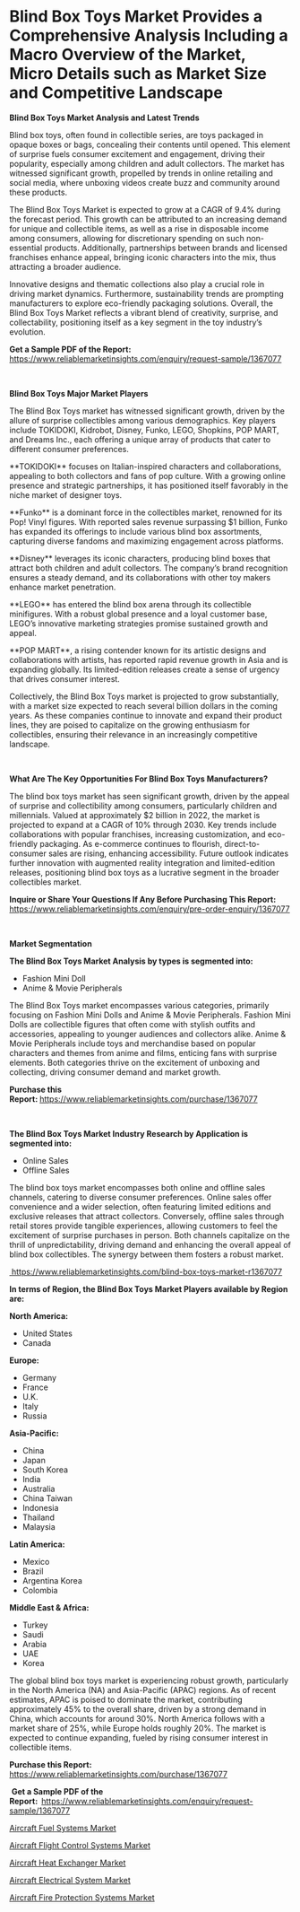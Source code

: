 <p><h1>Blind Box Toys Market Provides a Comprehensive Analysis Including a Macro Overview of the Market, Micro Details such as Market Size and Competitive Landscape</h1></p><p><strong>Blind Box Toys Market Analysis and Latest Trends</strong></p>
<p><p>Blind box toys, often found in collectible series, are toys packaged in opaque boxes or bags, concealing their contents until opened. This element of surprise fuels consumer excitement and engagement, driving their popularity, especially among children and adult collectors. The market has witnessed significant growth, propelled by trends in online retailing and social media, where unboxing videos create buzz and community around these products.</p><p>The Blind Box Toys Market is expected to grow at a CAGR of 9.4% during the forecast period. This growth can be attributed to an increasing demand for unique and collectible items, as well as a rise in disposable income among consumers, allowing for discretionary spending on such non-essential products. Additionally, partnerships between brands and licensed franchises enhance appeal, bringing iconic characters into the mix, thus attracting a broader audience.</p><p>Innovative designs and thematic collections also play a crucial role in driving market dynamics. Furthermore, sustainability trends are prompting manufacturers to explore eco-friendly packaging solutions. Overall, the Blind Box Toys Market reflects a vibrant blend of creativity, surprise, and collectability, positioning itself as a key segment in the toy industry’s evolution.</p></p>
<p><strong>Get a Sample PDF of the Report:&nbsp;</strong> <a href="https://www.reliablemarketinsights.com/enquiry/request-sample/1367077?utm_campaign=3544&utm_medium=2&utm_source=Github&utm_content=ia&utm_term=22032025&utm_id=blind-box-toys">https://www.reliablemarketinsights.com/enquiry/request-sample/1367077</a></p>
<p>&nbsp;</p>
<p><strong>Blind Box Toys Major Market Players</strong></p>
<p><p>The Blind Box Toys market has witnessed significant growth, driven by the allure of surprise collectibles among various demographics. Key players include TOKIDOKI, Kidrobot, Disney, Funko, LEGO, Shopkins, POP MART, and Dreams Inc., each offering a unique array of products that cater to different consumer preferences.</p><p>**TOKIDOKI** focuses on Italian-inspired characters and collaborations, appealing to both collectors and fans of pop culture. With a growing online presence and strategic partnerships, it has positioned itself favorably in the niche market of designer toys.</p><p>**Funko** is a dominant force in the collectibles market, renowned for its Pop! Vinyl figures. With reported sales revenue surpassing $1 billion, Funko has expanded its offerings to include various blind box assortments, capturing diverse fandoms and maximizing engagement across platforms.</p><p>**Disney** leverages its iconic characters, producing blind boxes that attract both children and adult collectors. The company’s brand recognition ensures a steady demand, and its collaborations with other toy makers enhance market penetration.</p><p>**LEGO** has entered the blind box arena through its collectible minifigures. With a robust global presence and a loyal customer base, LEGO’s innovative marketing strategies promise sustained growth and appeal.</p><p>**POP MART**, a rising contender known for its artistic designs and collaborations with artists, has reported rapid revenue growth in Asia and is expanding globally. Its limited-edition releases create a sense of urgency that drives consumer interest.</p><p>Collectively, the Blind Box Toys market is projected to grow substantially, with a market size expected to reach several billion dollars in the coming years. As these companies continue to innovate and expand their product lines, they are poised to capitalize on the growing enthusiasm for collectibles, ensuring their relevance in an increasingly competitive landscape.</p></p>
<p>&nbsp;</p>
<p><strong>What Are The Key Opportunities For Blind Box Toys Manufacturers?</strong></p>
<p><p>The blind box toys market has seen significant growth, driven by the appeal of surprise and collectibility among consumers, particularly children and millennials. Valued at approximately $2 billion in 2022, the market is projected to expand at a CAGR of 10% through 2030. Key trends include collaborations with popular franchises, increasing customization, and eco-friendly packaging. As e-commerce continues to flourish, direct-to-consumer sales are rising, enhancing accessibility. Future outlook indicates further innovation with augmented reality integration and limited-edition releases, positioning blind box toys as a lucrative segment in the broader collectibles market.</p></p>
<p><strong>Inquire or Share Your Questions If Any Before Purchasing This Report:</strong> <a href="https://www.reliablemarketinsights.com/enquiry/pre-order-enquiry/1367077?utm_campaign=3544&utm_medium=2&utm_source=Github&utm_content=ia&utm_term=22032025&utm_id=blind-box-toys">https://www.reliablemarketinsights.com/enquiry/pre-order-enquiry/1367077</a></p>
<p>&nbsp;</p>
<p><strong>Market Segmentation</strong></p>
<p><strong>The Blind Box Toys Market Analysis by types is segmented into:</strong></p>
<p><ul><li>Fashion Mini Doll</li><li>Anime & Movie Peripherals</li></ul></p>
<p><p>The Blind Box Toys market encompasses various categories, primarily focusing on Fashion Mini Dolls and Anime & Movie Peripherals. Fashion Mini Dolls are collectible figures that often come with stylish outfits and accessories, appealing to younger audiences and collectors alike. Anime & Movie Peripherals include toys and merchandise based on popular characters and themes from anime and films, enticing fans with surprise elements. Both categories thrive on the excitement of unboxing and collecting, driving consumer demand and market growth.</p></p>
<p><strong>Purchase this Report:&nbsp;</strong><a href="https://www.reliablemarketinsights.com/purchase/1367077?utm_campaign=3544&utm_medium=2&utm_source=Github&utm_content=ia&utm_term=22032025&utm_id=blind-box-toys">https://www.reliablemarketinsights.com/purchase/1367077</a></p>
<p>&nbsp;</p>
<p><strong>The Blind Box Toys Market Industry Research by Application is segmented into:</strong></p>
<p><ul><li>Online Sales</li><li>Offline Sales</li></ul></p>
<p><p>The blind box toys market encompasses both online and offline sales channels, catering to diverse consumer preferences. Online sales offer convenience and a wider selection, often featuring limited editions and exclusive releases that attract collectors. Conversely, offline sales through retail stores provide tangible experiences, allowing customers to feel the excitement of surprise purchases in person. Both channels capitalize on the thrill of unpredictability, driving demand and enhancing the overall appeal of blind box collectibles. The synergy between them fosters a robust market.</p></p>
<p><a href="https://www.reliablemarketinsights.com/blind-box-toys-market-r1367077?utm_campaign=3544&utm_medium=2&utm_source=Github&utm_content=ia&utm_term=22032025&utm_id=blind-box-toys">&nbsp;https://www.reliablemarketinsights.com/blind-box-toys-market-r1367077</a></p>
<p><strong>In terms of Region, the Blind Box Toys Market Players available by Region are:</strong></p>
<p>
    <p> <strong> North America: </strong>
        <ul>
            <li>United States</li>
            <li>Canada</li>
        </ul>
        </p> 
    <p> <strong> Europe: </strong>
        <ul>
            <li>Germany</li>
            <li>France</li>
            <li>U.K.</li>
            <li>Italy</li>
            <li>Russia</li>
        </ul>
        </p> 
    <p> <strong> Asia-Pacific: </strong>
        <ul>
            <li>China</li>
            <li>Japan</li>
            <li>South Korea</li>
            <li>India</li>
            <li>Australia</li>
            <li>China Taiwan</li>
            <li>Indonesia</li>
            <li>Thailand</li>
            <li>Malaysia</li>
        </ul>
        </p> 
    <p> <strong> Latin America: </strong>
        <ul>
            <li>Mexico</li>
            <li>Brazil</li>
            <li>Argentina Korea</li>
            <li>Colombia</li>
        </ul>
        </p> 
    <p> <strong> Middle East & Africa: </strong>
        <ul>
            <li>Turkey</li>
            <li>Saudi</li>
            <li>Arabia</li>
            <li>UAE</li>
            <li>Korea</li>
        </ul>
    </p>
    </p>
<p><p>The global blind box toys market is experiencing robust growth, particularly in the North America (NA) and Asia-Pacific (APAC) regions. As of recent estimates, APAC is poised to dominate the market, contributing approximately 45% to the overall share, driven by a strong demand in China, which accounts for around 30%. North America follows with a market share of 25%, while Europe holds roughly 20%. The market is expected to continue expanding, fueled by rising consumer interest in collectible items.</p></p>
<p><strong>Purchase this Report: </strong><a href="https://www.reliablemarketinsights.com/purchase/1367077?utm_campaign=3544&utm_medium=2&utm_source=Github&utm_content=ia&utm_term=22032025&utm_id=blind-box-toys">https://www.reliablemarketinsights.com/purchase/1367077</a></p>
<p>&nbsp;<strong>Get a Sample PDF of the Report:&nbsp;&nbsp;</strong><a href="https://www.reliablemarketinsights.com/enquiry/request-sample/1367077?utm_campaign=3544&utm_medium=2&utm_source=Github&utm_content=ia&utm_term=22032025&utm_id=blind-box-toys">https://www.reliablemarketinsights.com/enquiry/request-sample/1367077</a></p>
<p><strong></strong></p>
<p><p><a href="https://www.linkedin.com/pulse/comprehensive-aircraft-fuel-systems-market-report-regional-e44gc?utm_campaign=3544&utm_medium=2&utm_source=Github&utm_content=ia&utm_term=22032025&utm_id=blind-box-toys">Aircraft Fuel Systems Market</a></p><p><a href="https://www.linkedin.com/pulse/detailed-aircraft-flight-control-systems-market-analysis-2025-2032-qlxtc?utm_campaign=3544&utm_medium=2&utm_source=Github&utm_content=ia&utm_term=22032025&utm_id=blind-box-toys">Aircraft Flight Control Systems Market</a></p><p><a href="https://www.linkedin.com/pulse/aircraft-heat-exchanger-market-research-report-industry-ef5qc?utm_campaign=3544&utm_medium=2&utm_source=Github&utm_content=ia&utm_term=22032025&utm_id=blind-box-toys">Aircraft Heat Exchanger Market</a></p><p><a href="https://www.linkedin.com/pulse/aircraft-electrical-system-market-report-size-revenue-forecast-pt8xc?utm_campaign=3544&utm_medium=2&utm_source=Github&utm_content=ia&utm_term=22032025&utm_id=blind-box-toys">Aircraft Electrical System Market</a></p><p><a href="https://www.linkedin.com/pulse/navigating-competitive-landscape-aircraft-fire-protection-systems-syrzc?utm_campaign=3544&utm_medium=2&utm_source=Github&utm_content=ia&utm_term=22032025&utm_id=blind-box-toys">Aircraft Fire Protection Systems Market</a></p></p>